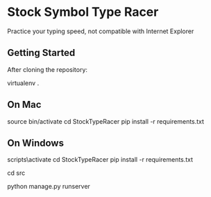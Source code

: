 # Stock Symbol Type Racer

Practice your typing speed, not compatible with Internet Explorer

## Getting Started

After cloning the repository:

virtualenv .

## On Mac
source bin/activate
cd StockTypeRacer
pip install -r requirements.txt

## On Windows
scripts\activate
cd StockTypeRacer
pip install -r requirements.txt

cd src 

python manage.py runserver
